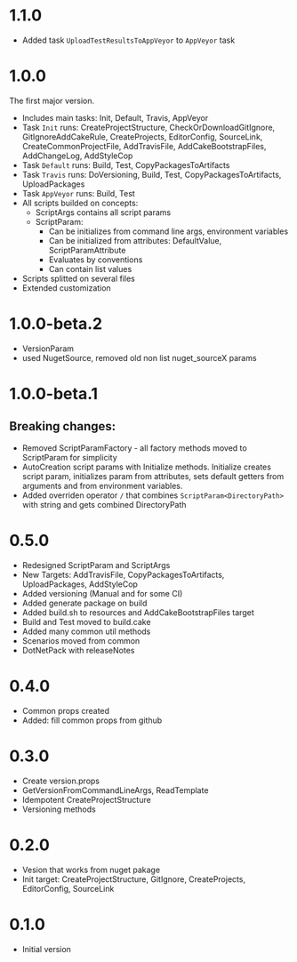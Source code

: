# 1.1.0
- Added task `UploadTestResultsToAppVeyor` to `AppVeyor` task

# 1.0.0
The first major version.
- Includes main tasks: Init, Default, Travis, AppVeyor
- Task `Init` runs: CreateProjectStructure, CheckOrDownloadGitIgnore, GitIgnoreAddCakeRule, CreateProjects, EditorConfig, SourceLink, CreateCommonProjectFile, AddTravisFile, AddCakeBootstrapFiles, AddChangeLog, AddStyleCop
- Task `Default` runs: Build, Test, CopyPackagesToArtifacts
- Task `Travis` runs: DoVersioning, Build, Test, CopyPackagesToArtifacts, UploadPackages
- Task `AppVeyor` runs: Build, Test
- All scripts builded on concepts:
    - ScriptArgs contains all script params
    - ScriptParam:
        - Can be initializes from command line args, environment variables
        - Can be initialized from attributes: DefaultValue, ScriptParamAttribute
        - Evaluates by conventions
        - Can contain list values
- Scripts splitted on several files
- Extended customization

# 1.0.0-beta.2
- VersionParam
- used NugetSource, removed old non list nuget_sourceX params

# 1.0.0-beta.1
## Breaking changes:
- Removed ScriptParamFactory - all factory methods moved to ScriptParam for simplicity
- AutoCreation script params with Initialize methods. Initialize creates script param, initializes param from attributes, sets default getters from arguments and from environment variables.
- Added overriden operator ```/``` that combines ```ScriptParam<DirectoryPath>``` with string and gets combined DirectoryPath

# 0.5.0
- Redesigned ScriptParam and ScriptArgs
- New Targets: AddTravisFile, CopyPackagesToArtifacts, UploadPackages, AddStyleCop
- Added versioning (Manual and for some CI)
- Added generate package on build
- Added build.sh to resources and AddCakeBootstrapFiles target
- Build and Test moved to build.cake
- Added many common util methods
- Scenarios moved from common
- DotNetPack with releaseNotes

# 0.4.0
- Common props created
- Added: fill common props from github 

# 0.3.0
- Create version.props
- GetVersionFromCommandLineArgs, ReadTemplate
- Idempotent CreateProjectStructure
- Versioning methods

# 0.2.0
- Vesion that works from nuget pakage
- Init target: CreateProjectStructure, GitIgnore, CreateProjects, EditorConfig, SourceLink

# 0.1.0
- Initial version
